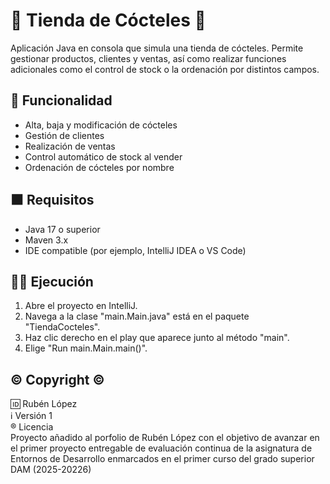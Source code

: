 # 🍍 Tienda de Cócteles 🍍

Aplicación Java en consola que 
simula una tienda de cócteles. Permite gestionar 
productos, clientes y ventas, así como realizar 
funciones adicionales como el control de stock o la 
ordenación por distintos campos.

##  🏬 Funcionalidad

- Alta, baja y modificación de cócteles
- Gestión de clientes
- Realización de ventas
- Control automático de stock al vender
- Ordenación de cócteles por nombre

## ⬛ Requisitos

- Java 17 o superior
- Maven 3.x
- IDE compatible (por ejemplo, IntelliJ IDEA o VS Code)

## 🍹💸 Ejecución

1. Abre el proyecto en IntelliJ.
2. Navega a la clase "main.Main.java" está en el paquete "TiendaCocteles".
3. Haz clic derecho en el play que aparece junto al método "main".
4. Elige "Run main.Main.main()".

## ©️ Copyright ©️
🆔 Rubén López  
ℹ️ Versión 1  
®️ Licencia   
    Proyecto añadido al porfolio de Rubén López con el 
    objetivo de avanzar en el primer proyecto entregable 
    de evaluación continua de la asignatura de Entornos 
    de Desarrollo enmarcados en el primer curso del 
    grado superior DAM (2025-20226) 
